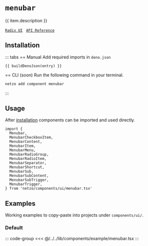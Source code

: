 <script setup>
import SectionDocsCards from '@theme/components/sections/SectionDocsCards.vue'
import en from '~/locales/en.js'
import { ui } from '~/../lib/components/registry.ts'
import { buildDenoJson } from '~/src/utils.ts'
const item = en.components.find(({ uid }) => uid === 'menubar')
const entry = ui.find(i => item.uid === i.name)
</script>

<div class="mb-5 w-75px h-75px"  :class="item.icon" />

# `menubar`

{{ item.description }}

[`Radix UI`](https://www.radix-ui.com/primitives/docs/components/menubar)
&nbsp;
[`API Reference`](https://www.radix-ui.com/primitives/docs/components/menubar#api-reference)

## Installation

::: tabs
== Manual
Add required imports in `deno.json`
```json-vue
{{ buildDenoJson(entry) }}
```
== CLI (soon)
Run the following command in your terminal.
```sh
netzo add component menubar
```
:::

## Usage

After [installation](#installation) components can be imported and used directly.

```tsx
import {
  Menubar,
  MenubarCheckboxItem,
  MenubarContent,
  MenubarItem,
  MenubarMenu,
  MenubarRadioGroup,
  MenubarRadioItem,
  MenubarSeparator,
  MenubarShortcut,
  MenubarSub,
  MenubarSubContent,
  MenubarSubTrigger,
  MenubarTrigger,
} from 'netzo/components/ui/menubar.tsx'
```

## Examples

Working examples to copy-paste into projects under `components/ui/`.

### Default

::: code-group
<<< @/../../lib/components/example/menubar.tsx
:::
